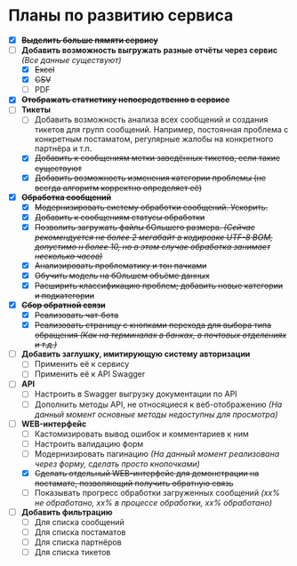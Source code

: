 # Планы по развитию сервиса
- [x] ~~**Выделить больше пямяти сервису**~~
- [ ] **Добавить возможность выгружать разные отчёты через сервис** *(Все данные существуют)*
  - [x] ~~Excel~~
  - [x] ~~CSV~~
  - [ ] PDF
- [x] ~~**Отображать статистику непосредственно в сервисе**~~
- [ ] **Тикеты**
  - [ ] Добавить возможность анализа всех сообщений и создания тикетов для групп сообщений. Например, постоянная проблема с конкретным постаматом, регулярные жалобы на конкретного партнёра и т.п.
  - [x] ~~Добавить к сообщениям метки заведённых тикетов, если такие существуют~~
  - [x] ~~Добавить возможность изменения категории проблемы (не всегда алгоритм корректно определяет её)~~
- [x] ~~**Обработка сообщений**~~
  - [x] ~~Модернизировать систему обработки сообщений. Ускорить.~~
  - [x] ~~Добавить к сообщениям статусы обработки~~
  - [x] ~~Позволить загружать файлы бОльшего размера. *(Сейчас рекомендуется не более 2 мегабайт в кодировке UTF-8 BOM, допустимо н более 10, но в этом случае обработка занимает несколько часов)*~~
  - [x] ~~Анализировать проблематику и тон пачками~~
  - [x] ~~Обучить модель на бОльшем объёме данных~~
  - [x] ~~Расширить классификацию проблем; добавить новые категории и подкатегории~~
- [x] ~~**Сбор обратной связи**~~
  - [x] ~~Реализовать чат-бота~~
  - [x] ~~Реализовать страницу с кнопками перехода для выбора типа обращения *(Как на терминалах в банках, в почтовых отделениях и т.д.)*~~
- [ ] **Добавить заглушку, имитирующую систему авторизации**
  - [ ] Применить её к сервису
  - [ ] Применить её к API Swagger
- [ ] **API**
  - [ ] Настроить в Swagger выгрузку документации по API
  - [ ] Дополнить методы API, не относяциеся к веб-отображению *(На данный момент основные методы недоступны для просмотра)* 
- [ ] **WEB-интерфейс**
  - [ ] Кастомизировать вывод ошибок и комментариев к ним
  - [ ] Настроить валидацию форм
  - [ ] Модернизировать пагинацию *(На данный момент реализована через форму, сделать просто кнопочками)*
  - [x] ~~Сделать отдельный WEB-интерфейс для демонстрации на постамате, позволяющий получить обратную связь~~
  - [ ] Показывать прогресс обработки загруженных сообщений *(хх% не обработано, хх% в процессе обработки, хх% обработано)*
- [ ] **Добавить фильтрацию**
  - [ ] Для списка сообщений
  - [ ] Для списка постаматов
  - [ ] Для списка партнёров
  - [ ] Для списка тикетов
